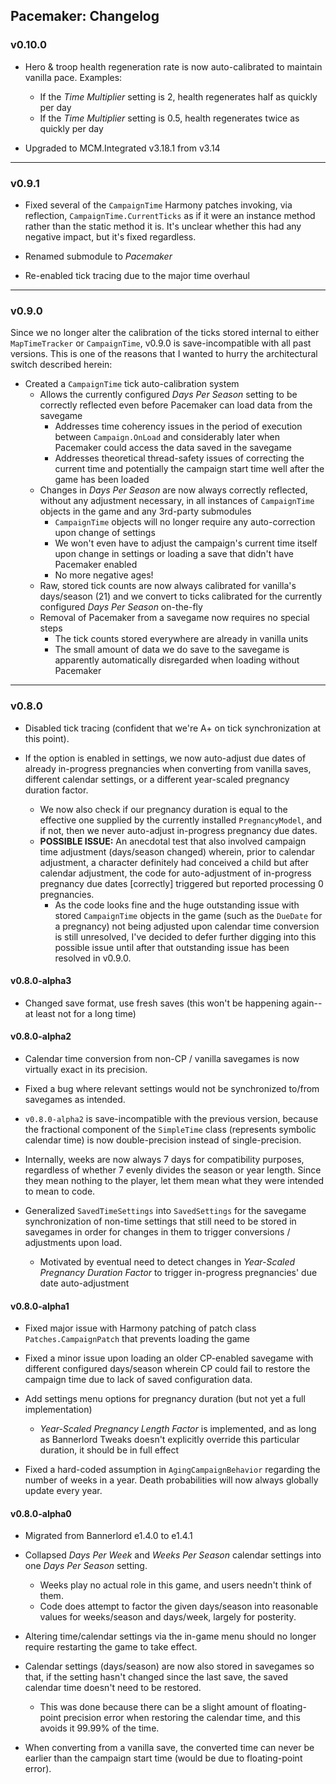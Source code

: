## Pacemaker: Changelog

### v0.10.0

- Hero & troop health regeneration rate is now auto-calibrated to maintain vanilla pace. Examples:
  - If the *Time Multiplier* setting is 2, health regenerates half as quickly per day
  - If the *Time Multiplier* setting is 0.5, health regenerates twice as quickly per day

- Upgraded to MCM.Integrated v3.18.1 from v3.14

---

### v0.9.1

- Fixed several of the `CampaignTime` Harmony patches invoking, via reflection, `CampaignTime.CurrentTicks` as if it were an instance method rather than the static method it is. It's unclear whether this had any negative impact, but it's fixed regardless.

- Renamed submodule to _Pacemaker_

- Re-enabled tick tracing due to the major time overhaul

---

### v0.9.0

Since we no longer alter the calibration of the ticks stored internal to either `MapTimeTracker` or `CampaignTime`, v0.9.0 is save-incompatible with all past versions. This is one of the reasons that I wanted to hurry the architectural switch described herein:

- Created a `CampaignTime` tick auto-calibration system
  - Allows the currently configured *Days Per Season* setting to be correctly reflected even before Pacemaker can load data from the savegame
    - Addresses time coherency issues in the period of execution between `Campaign.OnLoad` and considerably later when Pacemaker could access the data saved in the savegame
    - Addresses theoretical thread-safety issues of correcting the current time and potentially the campaign start time well after the game has been loaded
  - Changes in *Days Per Season* are now always correctly reflected, without any adjustment necessary, in all instances of `CampaignTime` objects in the game and any 3rd-party submodules
    - `CampaignTime` objects will no longer require any auto-correction upon change of settings
    - We won't even have to adjust the campaign's current time itself upon change in settings or loading a save that didn't have Pacemaker enabled
    - No more negative ages!
  - Raw, stored tick counts are now always calibrated for vanilla's days/season (21) and we convert to ticks calibrated for the currently configured *Days Per Season* on-the-fly
  - Removal of Pacemaker from a savegame now requires no special steps
    - The tick counts stored everywhere are already in vanilla units
    - The small amount of data we do save to the savegame is apparently automatically disregarded when loading without Pacemaker

---

### v0.8.0

- Disabled tick tracing (confident that we're A+ on tick synchronization at this point).

- If the option is enabled in settings, we now auto-adjust due dates of already in-progress pregnancies when converting from vanilla saves, different calendar settings, or a different year-scaled pregnancy duration factor.
  - We now also check if our pregnancy duration is equal to the effective one supplied by the currently installed `PregnancyModel`, and if not, then we never auto-adjust in-progress pregnancy due dates.
  - **POSSIBLE ISSUE:** An anecdotal test that also involved campaign time adjustment (days/season changed) wherein, prior to calendar adjustment, a character definitely had conceived a child but after calendar adjustment, the code for auto-adjustment of in-progress pregnancy due dates [correctly] triggered but reported processing 0 pregnancies.
    - As the code looks fine and the huge outstanding issue with stored `CampaignTime` objects in the game (such as the `DueDate` for a pregnancy) not being adjusted upon calendar time conversion is still unresolved, I've decided to defer further digging into this possible issue until after that outstanding issue has been resolved in v0.9.0.

#### v0.8.0-alpha3

- Changed save format, use fresh saves (this won't be happening again-- at least not for a long time)

#### v0.8.0-alpha2

- Calendar time conversion from non-CP / vanilla savegames is now virtually exact in its precision.

- Fixed a bug where relevant settings would not be synchronized to/from savegames as intended.

- `v0.8.0-alpha2` is save-incompatible with the previous version, because the fractional component of the `SimpleTime` class (represents symbolic calendar time) is now double-precision instead of single-precision.

- Internally, weeks are now always 7 days for compatibility purposes, regardless of whether 7 evenly divides the season or year length. Since they mean nothing to the player, let them mean what they were intended to mean to code.

- Generalized `SavedTimeSettings` into `SavedSettings` for the savegame synchronization of non-time settings that still need to be stored in savegames in order for changes in them to trigger conversions / adjustments upon load.
  - Motivated by eventual need to detect changes in *Year-Scaled Pregnancy Duration Factor* to trigger in-progress pregnancies' due date auto-adjustment

#### v0.8.0-alpha1

- Fixed major issue with Harmony patching of patch class `Patches.CampaignPatch` that prevents loading the game

- Fixed a minor issue upon loading an older CP-enabled savegame with different configured days/season wherein CP could fail to restore the campaign time due to lack of saved configuration data.

- Add settings menu options for pregnancy duration (but not yet a full implementation)
  - *Year-Scaled Pregnancy Length Factor* is implemented, and as long as Bannerlord Tweaks doesn't explicitly override this particular duration, it should be in full effect

- Fixed a hard-coded assumption in `AgingCampaignBehavior` regarding the number of weeks in a year. Death probabilities will now always globally update every year.


#### v0.8.0-alpha0

- Migrated from Bannerlord e1.4.0 to e1.4.1

- Collapsed *Days Per Week* and *Weeks Per Season* calendar settings into one *Days Per Season* setting.
  - Weeks play no actual role in this game, and users needn't think of them.
  - Code does attempt to factor the given days/season into reasonable values for weeks/season and days/week, largely for posterity.

- Altering time/calendar settings via the in-game menu should no longer require restarting the game to take effect.

- Calendar settings (days/season) are now also stored in savegames so that, if the setting hasn't changed since the last save, the saved calendar time doesn't need to be restored.
  - This was done because there can be a slight amount of floating-point precision error when restoring the calendar time, and this avoids it 99.99% of the time.

- When converting from a vanilla save, the converted time can never be earlier than the campaign start time (would be due to floating-point error).
